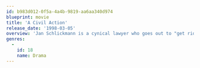 ```yaml
---
id: b983d012-0f5a-4a4b-9819-aa6aa340d974
blueprint: movie
title: 'A Civil Action'
release_date: '1998-03-05'
overview: 'Jan Schlickmann is a cynical lawyer who goes out to "get rid of" a case, only to find out it is potentially worth millions. The case becomes his obsession, to the extent that he is willing to give up everything - including his career and his clients'' goals, in order to continue the case against all odds.'
genres:
  -
    id: 18
    name: Drama
---
```

